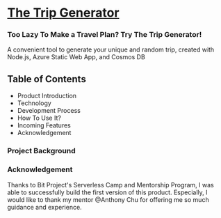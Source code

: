 # [The Trip Generator](www.thetripgenerator.com)

### Too Lazy To Make a Travel Plan? Try The Trip Generator!
A convenient tool to generate your unique and random trip, created with Node.js, Azure Static Web App, and Cosmos DB

## Table of Contents
- Product Introduction
- Technology
- Development Process
- How To Use It?
- Incoming Features
- Acknowledgement

### Project Background



### Acknowledgement
Thanks to Bit Project's Serverless Camp and Mentorship Program, I was able to successfully build the first version of this product. Especially, I would like to thank my mentor @Anthony Chu for offering me so much guidance and experience. 

